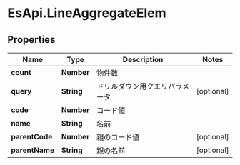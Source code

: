 # EsApi.LineAggregateElem

## Properties

Name | Type | Description | Notes
------------ | ------------- | ------------- | -------------
**count** | **Number** | 物件数 | 
**query** | **String** | ドリルダウン用クエリパラメータ | [optional] 
**code** | **Number** | コード値 | 
**name** | **String** | 名前 | 
**parentCode** | **Number** | 親のコード値 | [optional] 
**parentName** | **String** | 親の名前 | [optional] 


